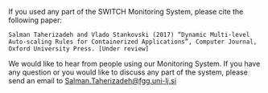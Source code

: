 If you used any part of the SWITCH Monitoring System, please cite the following paper:

`Salman Taherizadeh and Vlado Stankovski (2017) “Dynamic Multi-level Auto-scaling Rules for Containerized Applications”, Computer Journal, Oxford University Press. [Under review]`

We would like to hear from people using our Monitoring System. If you have any question or you would like to discuss any part of the system, please send an email to Salman.Taherizadeh@fgg.uni-lj.si 
